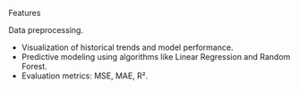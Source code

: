 Features

Data preprocessing.
- Visualization of historical trends and model performance.
- Predictive modeling using algorithms like Linear Regression and Random Forest.
- Evaluation metrics: MSE, MAE, R².
